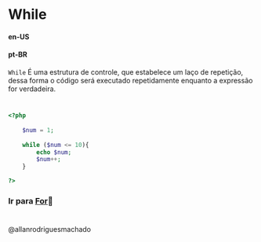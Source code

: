 # While              

#### en-US


#### pt-BR
`While` É uma estrutura de controle, que estabelece um laço de repetição, dessa forma o código será executado 
repetidamente enquanto a expressão for verdadeira.

#

```php
<?php
    
    $num = 1;
    
    while ($num <= 10){
        echo $num;
        $num++;
    }

?>
```


### Ir para [For](3For.md)🚀

#
@allanrodriguesmachado